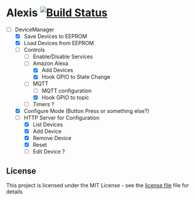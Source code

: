 # Alexis [![Build Status](https://travis-ci.org/rpidanny/Alexis.svg?branch=develop)](https://travis-ci.org/rpidanny/Alexis)

- [ ] DeviceManager
  - [x] Save Devices to EEPROM
  - [x] Load Devices from EEPROM
  - [ ] Controls
    - [ ] Enable/Disable Services
    - [ ] Amazon Alexa
      - [x] Add Devices
      - [x] Hook GPIO to State Change
    - [ ] MQTT
      - [ ] MQTT configuration
      - [x] Hook GPIO to topic
    - [ ] Timers ?
  - [x] Configure Mode (Button Press or something else?)
  - [ ] HTTP Server for Configuration
    - [x] List Devices
    - [x] Add Device
    - [x] Remove Device
    - [x] Reset
    - [ ] Edit Device ?

## License

This project is licensed under the MIT License - see the [license file](LICENSE) file for details